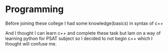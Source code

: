 # Programming 
  Before joining these college I had some knowledge(basics) in syntax of c++

  And I thought I can learn  c++ and complete these task but Iam on a way of learning python for PSAT subject so I decided to not begin c++ which I thought will confuse me.